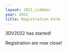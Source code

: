 ```yaml
---
layout: 2021_sidebar
year: 2022
title: Registration Form
---
```


3DV2022 has started! 

Registration are now close!

<!--<iframe
src="https://docs.google.com/forms/d/e/1FAIpQLSdmNxZYmqo27X3v4VDclEGdVuXTBjasTrHU1z1kFyui0aupaQ/viewform?embedded=true"
width="640" height="3920" frameborder="0" marginheight="0"
marginwidth="0">Loading…</iframe>-->

